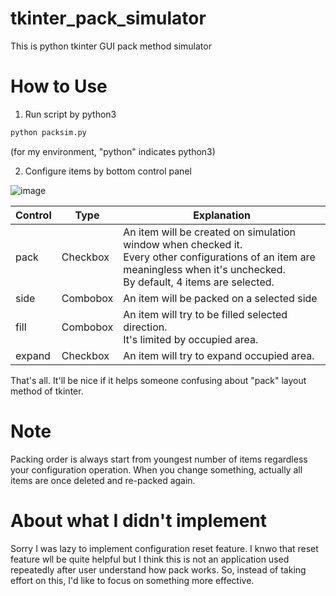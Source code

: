 # tkinter_pack_simulator
This is python tkinter GUI pack method simulator

# How to Use
1. Run script by python3
```bash
python packsim.py
```
(for my environment, "python" indicates python3)

2. Configure items by bottom control panel

![image](https://user-images.githubusercontent.com/11180273/152720220-4496b305-90c9-4b73-a8d9-b908f8757751.png)

|Control|Type|Explanation|
|---|---|---|
|pack|Checkbox|An item will be created on simulation window when checked it.<br>Every other configurations of an item are meaningless when it's unchecked.<br>By default, 4 items are selected.|
|side|Combobox|An item will be packed on a selected side|
|fill|Combobox|An item will try to be filled selected direction.<br>It's limited by occupied area.|
|expand|Checkbox|An item will try to expand occupied area.|

That's all.
It'll be nice if it helps someone confusing about "pack" layout method of tkinter.

# Note
Packing order is always start from youngest number of items regardless your configuration operation.
When you change something, actually all items are once deleted and re-packed again.

# About what I didn't implement
Sorry I was lazy to implement configuration reset feature.
I knwo that reset feature wll be quite helpful but I think this is not an application used repeatedly after user understand how pack works.
So, instead of taking effort on this, I'd like to focus on something more effective.
